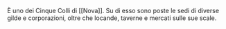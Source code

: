 È uno dei Cinque Colli di [[Nova]]. Su di esso sono poste le sedi di diverse gilde e corporazioni, oltre che locande, taverne e mercati sulle sue scale. 